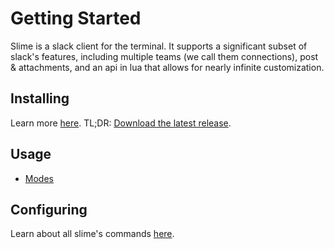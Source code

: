 # Getting Started

Slime is a slack client for the terminal. It supports a significant subset of slack's features,
including multiple teams (we call them connections), post &amp; attachments, and an api in lua that
allows for nearly infinite customization.

## Installing
Learn more [here](Installing.md). TL;DR: [Download the latest release](https://github.com/1egoman/slime/releases).

## Usage
- [Modes](Modes.md)

## Configuring
Learn about all slime's commands [here](Commands.md).
